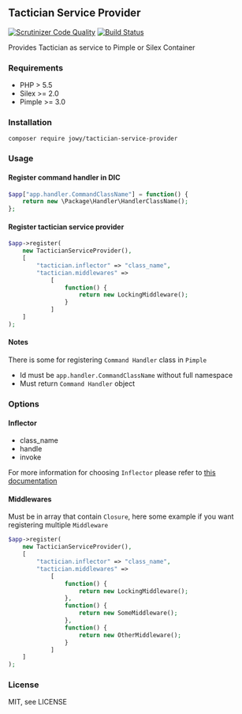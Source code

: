 ## Tactician Service Provider
[![Scrutinizer Code Quality](https://scrutinizer-ci.com/g/Atriedes/tactician-service-provider/badges/quality-score.png?b=master)](https://scrutinizer-ci.com/g/Atriedes/tactician-service-provider/?branch=master) [![Build Status](https://travis-ci.org/Atriedes/tactician-service-provider.svg?branch=master)](https://travis-ci.org/Atriedes/tactician-service-provider)

Provides Tactician as service to Pimple or Silex Container

### Requirements

* PHP > 5.5
* Silex >= 2.0
* Pimple >= 3.0

### Installation

`composer require jowy/tactician-service-provider`

### Usage

#### Register command handler in DIC

~~~php
$app["app.handler.CommandClassName"] = function() {
    return new \Package\Handler\HandlerClassName();
};
~~~

#### Register tactician service provider

~~~php
$app->register(
    new TacticianServiceProvider(),
    [
        "tactician.inflector" => "class_name",
        "tactician.middlewares" =>
            [
                function() {
                    return new LockingMiddleware();
                }
            ]
    ]
);
~~~

#### Notes

There is some for registering `Command Handler` class in `Pimple`

* Id must be `app.handler.CommandClassName` without full namespace
* Must return `Command Handler` object

### Options

#### Inflector

* class_name
* handle
* invoke

For more information for choosing `Inflector` please refer to [this documentation](http://tactician.thephpleague.com/tweaking-tactician/)

#### Middlewares

Must be in array that contain `Closure`, here some example if you want registering multiple `Middleware`

~~~php
$app->register(
    new TacticianServiceProvider(),
    [
        "tactician.inflector" => "class_name",
        "tactician.middlewares" =>
            [
                function() {
                    return new LockingMiddleware();
                },
                function() {
                    return new SomeMiddleware();
                },
                function() {
                    return new OtherMiddleware();
                }
            ]
    ]
);
~~~

### License

MIT, see LICENSE






